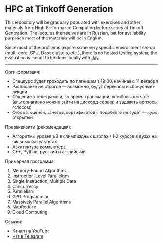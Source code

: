 # HPC at Tinkoff Generation

This repository will be gradually populated with exercises and other materials from High Performance Computing lecture series at Tinkoff Generation. The lectures themselves are in Russian, but for availability purposes most of the materials will be in English.

Since most of the problems require some very specific environment set-up (multi-core, GPU, Dask clusters, etc.), there is no hosted testing system; the evaluation is meant to be done locally with [Jay](https://github.com/sslotin/jay).

---

Оргинформация:

* Спецкурс будет проходить по пятницам в 19:00, начиная с 11 декабря
* Расписание не строгое — возможно, будут переносы и «бонусные» лекции
* Общение в телеграме и, во время транслаций, ютюбовском чате (альтернативно можно зайти на дискорд-сервер и задавать вопросы голосом) 
* Отбора, оценок, зачетов, сертификатов и подобного не будет — курс открытый

Пререквизиты (рекомендация):

* Алгоритмы уровня ≥B в олимпиадных школах / 1-2 курсов в вузах на сильных факультетах
* Архитектура компьютера
* C++, Python, русский и английский

Примерная программа:

1. Memory-Bound Algorithms
2. Instruction-Level Parallelism
3. Single Instruction, Multiple Data
4. Concurrency
5. Parallelism
6. GPU Programming
7. Massively Parallel Algorithms
8. MapReduce
9. Cloud Computing

Ссылки:

* [Канал на YouTube](https://www.youtube.com/watch?v=f-AQ3lWWOZY&list=PLuC78Z-ctguXZDvlWIC46QGZG2TnxSUBt)
* [Чат в Telegram](https://t.me/joinchat/FI6QYkfYU50ncTGzrvUL4Q)

